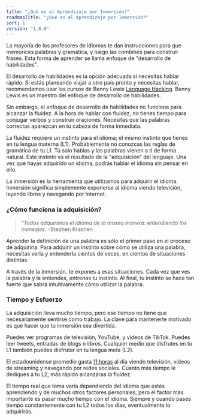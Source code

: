 ```yaml
---
title: "¿Qué es el Aprendizaje por Inmersión?"
roadmapTitle: "¿Qué es el Aprendizaje por Inmersión?"
sort: 1
version: "1.0.0"
---
```


La mayoría de los profesores de idiomas te dan instrucciones para que memorices palabras y gramática, y luego las combines para construir frases. Esta forma de aprender se llama enfoque de "desarrollo de habilidades".

El desarrollo de habilidades es la opción adecuada si necesitas hablar rápido. Si estás planeando viajar a otro país pronto y necesitas hablar, recomendamos usar los cursos de Benny Lewis [Language Hacking][benny-lewis]. Benny Lewis es un maestro del enfoque de desarrollo de habilidades.

Sin embargo, el enfoque de desarrollo de habilidades no funciona para alcanzar la fluidez. A la hora de hablar con fluidez, no tienes tiempo para conjugar verbos y construir oraciones. Necesitas que las palabras correctas aparezcan en tu cabeza de forma inmediata.

La fluidez requiere un instinto para el idioma; el mismo instinto que tienes en tu lengua materna (L1). Probablemente no conozcas las reglas de gramática de tu L1. Tú solo hablas y las palabras vienen a ti de forma natural. Este instinto es el resultado de la “adquisición” del lenguaje. Una vez que hayas adquirido un idioma, podrás hablar el idioma sin pensar en ello.

La inmersión es la herramienta que utilizamos para adquirir el idioma. Inmersión significa simplemente exponerse al idioma viendo televisión, leyendo libros y navegando por Internet.


### ¿Cómo funciona la adquisición?
> *"Todos adquirimos el idioma de la misma manera: entendiendo los mensajes.* -Stephen Krashen

Aprender la definición de una palabra es sólo el primer paso en el proceso de adquirirla. Para adquirir un instinto sobre cómo se utiliza una palabra, necesitas verla y entenderla cientos de veces, en cientos de situaciones distintas.

A través de la inmersión, te expones a esas situaciones. Cada vez que ves la palabra y la entiendes, entrenas tu instinto. Al final, tu instinto se hace tan fuerte que sabrá intuitivamente cómo utilizar la palabra.


### Tiempo y Esfuerzo
La adquisición lleva mucho tiempo, pero ese tiempo no tiene que necesariamente sentirse como trabajo. La clave para mantenerte motivado es que hacer que tu inmersión sea divertida.

Puedes ver programas de televisión, YouTube, y videos de TikTok. Puedes leer tweets, entradas de blogs o libros. Cualquier medio que disfrutes en tu L1 también puedes disfrutar en tu lengua meta (L2).

El estadounidense promedio gasta [11 horas][nielson] al día viendo televisión, videos de streaming y navegando por redes sociales. Cuanto más tiempo le dediques a tu L2, más rápido alcanzaras la fluidez.

El tiempo real que toma varía dependiendo del idioma que estés aprendiendo y de muchos otros factores personales, pero el factor más importante es pasar mucho tiempo con el idioma. Siempre y cuando pases tiempo constantemente con tu L2 todos los días, eventualmente lo adquirirás.


[nielson]: https://www.nielsen.com/us/en/insights/article/2018/time-flies-us-adults-now-spend-nearly-half-a-day-interacting-with-media/
[benny-lewis]: https://languagehacking.com/books/
